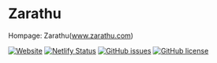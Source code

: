 # Zarathu
Hompage: Zarathu(www.zarathu.com)

[![Website](https://img.shields.io/website-up-down-green-red/http/shields.io.svg?label=www.zarathu.com)](http://www.www.zarathu.com)
[![Netlify Status](https://api.netlify.com/api/v1/badges/f5dcadc8-cfa7-472f-ac8a-ab1bda8d8354/deploy-status)](https://app.netlify.com/sites/zarathu/deploys)
[![GitHub issues](https://img.shields.io/github/issues/zarathucorp/zarathu.svg)](https://github.com/zarathucorp/zarathu/issues)
[![GitHub license](https://img.shields.io/github/license/zarathucorp/zarathu.svg)](https://github.com/zarathucorp/zarathu/blob/master/LICENSE)

